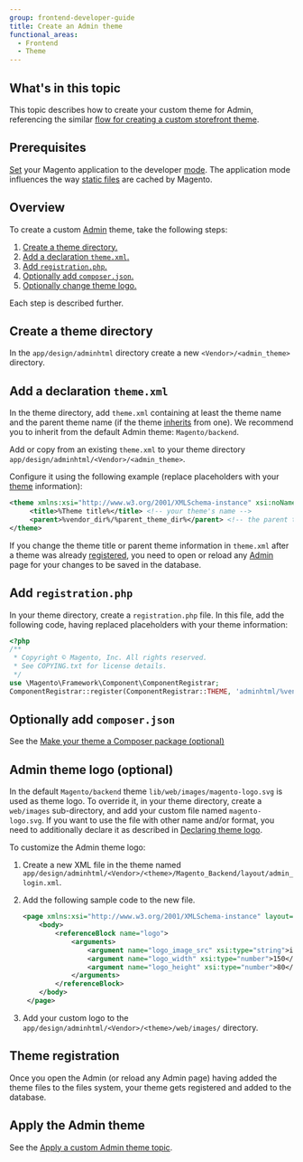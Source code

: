 ```yaml
---
group: frontend-developer-guide
title: Create an Admin theme
functional_areas:
  - Frontend
  - Theme
---
```

## What's in this topic

This topic describes how to create your custom theme for Admin, referencing the similar [flow for creating a custom storefront theme](create-storefront.md).

## Prerequisites

[Set](https://devdocs.magento.com/guides/v2.4/config-guide/cli/config-cli-subcommands-mode.html) your Magento application to the developer [mode](https://devdocs.magento.com/guides/v2.4/config-guide/bootstrap/magento-modes.html). The application mode influences the way [static files](https://glossary.magento.com/static-files) are cached by Magento.

## Overview

To create a custom [Admin](https://glossary.magento.com/admin) theme, take the following steps:

1. [Create a theme directory.](#create-a-theme-directory)
1. [Add a declaration `theme.xml`.](#add-a-declaration-themexml)
1. [Add `registration.php`.](#add-registrationphp)
1. [Optionally add `composer.json`.](#optionally-add-composerjson)
1. [Optionally change theme logo.](#admin-theme-logo-optional)

Each step is described further.

## Create a theme directory

In the `app/design/adminhtml` directory create a new `<Vendor>/<admin_theme>` directory.

## Add a declaration `theme.xml`

In the theme directory, add `theme.xml` containing at least the theme name and the parent theme name (if the theme [inherits](inherit.md) from one). We recommend you to inherit from the default Admin theme: `Magento/backend`.

Add or copy from an existing `theme.xml` to your theme directory `app/design/adminhtml/<Vendor>/<admin_theme>`.

Configure it using the following example (replace placeholders with your [theme](https://glossary.magento.com/theme) information):

```xml
<theme xmlns:xsi="http://www.w3.org/2001/XMLSchema-instance" xsi:noNamespaceSchemaLocation="urn:magento:framework:Config/etc/theme.xsd">
     <title>%Theme title%</title> <!-- your theme's name -->
     <parent>%vendor_dir%/%parent_theme_dir%</parent> <!-- the parent theme. Example: Magento/backend -->
</theme>
```

If you change the theme title or parent theme information in `theme.xml` after a theme was already [registered](#register_theme), you need to open or reload any [Admin](https://glossary.magento.com/magento-admin) page for your changes to be saved in the database.

## Add `registration.php`

In your theme directory, create a `registration.php` file.
In this file, add the following code, having replaced placeholders with your theme information:

```php
<?php
/**
 * Copyright © Magento, Inc. All rights reserved.
 * See COPYING.txt for license details.
 */
use \Magento\Framework\Component\ComponentRegistrar;
ComponentRegistrar::register(ComponentRegistrar::THEME, 'adminhtml/%vendor_dir/your_theme_dir%', __DIR__); // Example: 'adminhtml/Magento/backend'
```

## Optionally add `composer.json`

See the [Make your theme a Composer package (optional)](create-storefront.md#make-your-theme-a-composer-package)

## Admin theme logo (optional)

In the default `Magento/backend` theme `lib/web/images/magento-logo.svg` is used as theme logo.
To override it, in your theme directory, create a `web/images` sub-directory, and add your custom file named `magento-logo.svg`.
If you want to use the file with other name and/or format, you need to additionally declare it as described in [Declaring theme logo](create-storefront.md#declaring-theme-logo).

To customize the Admin theme logo:

1. Create a new XML file in the theme named `app/design/adminhtml/<Vendor>/<theme>/Magento_Backend/layout/admin_login.xml`.

1. Add the following sample code to the new file.

   ```xml
   <page xmlns:xsi="http://www.w3.org/2001/XMLSchema-instance" layout="admin-login" xsi:noNamespaceSchemaLocation="urn:magento:framework:View/Layout/etc/page_configuration.xsd">
       <body>
           <referenceBlock name="logo">
               <arguments>
                   <argument name="logo_image_src" xsi:type="string">images/custom-logo.svg</argument>
                   <argument name="logo_width" xsi:type="number">150</argument> <!-- Add custom logo width -->
                   <argument name="logo_height" xsi:type="number">80</argument> <!-- Add custom logo height -->
               </arguments>
           </referenceBlock>
       </body>
    </page>
   ```

1. Add your custom logo to the `app/design/adminhtml/<Vendor>/<theme>/web/images/` directory.

## Theme registration

Once you open the Admin (or reload any  Admin page) having added the theme files to the files system, your theme gets registered and added to the database.

## Apply the Admin theme

See the [Apply a custom Admin theme topic](apply-admin.md).
